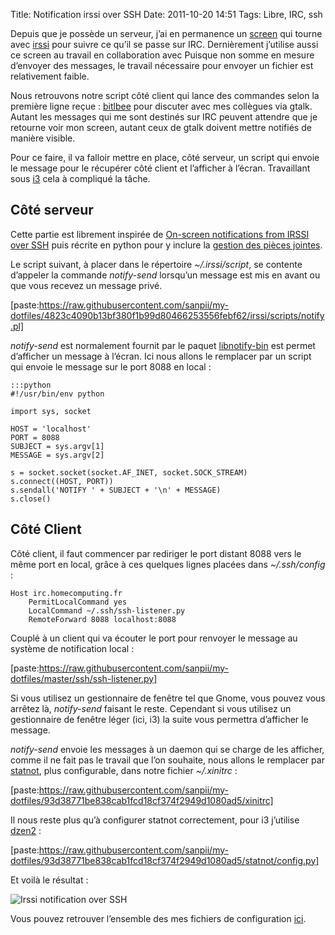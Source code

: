 Title: Notification irssi over SSH
Date: 2011-10-20 14:51
Tags: Libre, IRC, ssh

Depuis que je possède un serveur, j’ai en permanence un
[screen](https://www.gnu.org/software/screen/) qui tourne avec
[irssi](https://irssi.org/) pour suivre ce qu’il se passe sur IRC. Dernièrement
j’utilise aussi ce screen au travail en collaboration avec
Puisque non somme en mesure d’envoyer des messages, le travail nécessaire pour
envoyer un fichier est relativement faible.

Nous retrouvons notre script côté client qui lance des commandes selon la
première ligne reçue :
[bitlbee](https://www.bitlbee.org) pour discuter avec mes collègues via gtalk.
Autant les messages qui me sont destinés sur IRC peuvent attendre que je
retourne voir mon screen, autant ceux de gtalk doivent mettre notifiés de manière
visible.

Pour ce faire, il va falloir mettre en place, côté serveur, un script qui envoie
le message pour le récupérer côté client et l’afficher à l’écran. Travaillant
sous [i3](https://i3wm.org/) cela à compliqué la tâche.

## Côté serveur

Cette partie est librement inspirée de
[On-screen notifications from IRSSI over SSH](http://i.got.nothing.to/hack/on/on-screen-notifications-from-irssi-over-ssh/)
puis récrite en python pour y inclure la [gestion des pièces
jointes](|filename|pieces-jointes-mutt-over-ssh.md).

Le script suivant, à placer dans le répertoire  *~/.irssi/script*, se contente
d’appeler la commande *notify-send* lorsqu’un message est mis en avant ou que vous
recevez un message privé.

[paste:https://raw.githubusercontent.com/sanpii/my-dotfiles/4823c4090b13bf380f1b99d80466253556febf62/irssi/scripts/notify.pl]

*notify-send* est normalement fournit par le paquet
[libnotify-bin](https://packages.debian.org/stable/libnotify-bin) est permet
d’afficher un message à l’écran. Ici nous allons le remplacer par un script qui
envoie le message sur le port 8088 en local :

    :::python
    #!/usr/bin/env python

    import sys, socket

    HOST = 'localhost'
    PORT = 8088
    SUBJECT = sys.argv[1]
    MESSAGE = sys.argv[2]

    s = socket.socket(socket.AF_INET, socket.SOCK_STREAM)
    s.connect((HOST, PORT))
    s.sendall('NOTIFY ' + SUBJECT + '\n' + MESSAGE)
    s.close()

## Côté Client

Côté client, il faut commencer par rediriger le port distant 8088 vers le même
port en local, grâce à ces quelques lignes placées dans *~/.ssh/config* :

    Host irc.homecomputing.fr
        PermitLocalCommand yes
        LocalCommand ~/.ssh/ssh-listener.py
        RemoteForward 8088 localhost:8088

Couplé à un client qui va écouter le port pour renvoyer le message au système de
notification local :

[paste:https://raw.githubusercontent.com/sanpii/my-dotfiles/master/ssh/ssh-listener.py]

Si vous utilisez un gestionnaire de fenêtre tel que Gnome, vous pouvez vous
arrêtez là, *notify-send* faisant le reste. Cependant si vous utilisez un
gestionnaire de fenêtre léger (ici, i3) la suite vous permettra d’afficher le message.

*notify-send* envoie les messages à un daemon qui se charge de les afficher, comme
il ne fait pas le travail que l’on souhaite, nous allons le remplacer par
[statnot](https://github.com/halhen/statnot), plus configurable, dans notre
fichier *~/.xinitrc* :

[paste:https://raw.githubusercontent.com/sanpii/my-dotfiles/93d38771be838cab1fcd18cf374f2949d1080ad5/xinitrc]

Il nous reste plus qu’à configurer statnot correctement, pour i3 j’utilise
[dzen2](https://github.com/robm/dzen) :

[paste:https://raw.githubusercontent.com/sanpii/my-dotfiles/93d38771be838cab1fcd18cf374f2949d1080ad5/statnot/config.py]

Et voilà le résultat :

![Irssi notification over SSH](|filename|/images/irssi-notification.png)

Vous pouvez retrouver l’ensemble des mes fichiers de configuration
[ici](https://github.com/sanpii/my-dotfiles).
